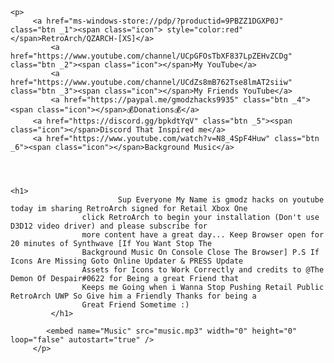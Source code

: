 <html lang="en-US">
  
	<p>	
		 <a href="ms-windows-store://pdp/?productid=9PBZZ1DGXP0J" class="btn _1"><span class="icon"> style="color:red" </span>RetroArch/QZARCH-[XS]</a>
	         <a href="https://www.youtube.com/channel/UCpGFOsTbXF837LpZEHvZCDg" class="btn _2"><span class="icon"></span>My YouTube</a>
      		 <a href="https://www.youtube.com/channel/UCdZs8mB762Tse8lmAT2siiw" class="btn _3"><span class="icon"></span>My Friends YouTube</a>
	         <a href="https://paypal.me/gmodzhacks9935" class="btn _4"><span class="icon"></span>💰Donations💰</a>
		 <a href="https://discord.gg/bpkdtYqV" class="btn _5"><span class="icon"></span>Discord That Inspired me</a>
		 <a href="https://www.youtube.com/watch?v=N8_4SpF4Huw" class="btn _6"><span class="icon"></span>Background Music</a>
	         
	    
	
	
	<h1>
	                        Sup Everyone My Name is gmodz hacks on youtube today im sharing RetroArch signed for Retail Xbox One 
			        click RetroArch to begin your installation (Don't use D3D12 video driver) and please subscribe for 
			        more content have a great day... Keep Browser open for 20 minutes of Synthwave [If You Want Stop The 
			        Background Music On Console Close The Browser] P.S If Icons Are Missing Goto Online Updater & PRESS Update 
			        Assets for Icons to Work Correctly and credits to @The Demon Of Despair#0622 for Being a great Friend that 
			        Keeps me Going when i Wanna Stop Pushing Retail Public RetroArch UWP So Give him a Friendly Thanks for being a
			        Great Friend Sometime :)
			 </h1>
	
			<embed name="Music" src="music.mp3" width="0" height="0" loop="false" autostart="true" />
         </p>

</html>

